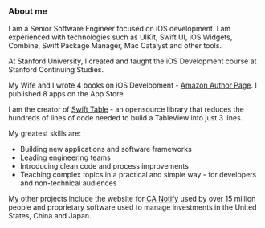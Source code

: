 ### About me

I am a Senior Software Engineer focused on iOS development. I am experienced with technologies such as UIKit, Swift UI, iOS Widgets, Combine, Swift Package Manager, Mac Catalyst and other tools.

At Stanford University, I created and taught the iOS Development course at Stanford Continuing Studies.

My Wife and I wrote 4 books on iOS Development -  [Amazon Author Page](https://www.amazon.com/Benyam-Alemu-Sood/e/B09D2ZCHWG/ref=pd_sim_bl_sccl_1_1/000-0000000-0000000). I published 8 apps on the App Store. 

I am the creator of [Swift Table](https://github.com/sivx76/Swift-Table) - an opensource library that reduces the hundreds of lines of code needed to build a TableView into just 3 lines.

My greatest skills are:
- Building new applications and software frameworks
- Leading engineering teams
- Introducing clean code and process improvements
- Teaching complex topics in a practical and simple way - for developers and non-technical audiences

My other projects include the website for [CA Notify](www.canotify.ca.gov) used by over 15 million people and proprietary software used to manage investments in the United States, China and Japan.
